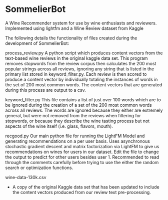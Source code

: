 # SommelierBot
A Wine Recommender system for use by wine enthusiasts and reviewers. Implemented using lightfm and a Wine Review dataset from Kaggle

The following details the functionality of files created during the development
of SommelierBot:

process_review.py
    A python script which produces content vectors from the text-based wine reviews in the original kaggle data set. This program removes stopwords from the review corpus then calculates the 200 most popular strings across all reviews, ignoring any string that is listed in the primary list stored in keyword_filter.py. Each review is then scored to produce a content vector by individually totaling the instances of words in the set of 200 most common words. The content vectors that are generated during this process are output to a csv.

keyword_filter.py
    This file contains a list of just over 100 words which are to be ignored during the creation of a set of the 200 most common words across all reviews. The words are ignored because they either are extremely general, but were not removed from the reviews when filtering for stopwords, or because they describe the wine tasting process but not aspects of the wine itself (i.e. glass, flavors, mouth).
    
recgood.py
    Our main python file for running the LightFM Model and generating recommendations on a per user basis. Uses asynchronous stochastic gradient descent and matrix factorization via LightFM to give us recommendations on wines for users in our dataset. Edit the file to change the output to predict for other users besides user 1. Recommended to read through the comments carefully before trying to use the either the random search or optimization functions. 

wine-data-130k.csv
 - A copy of the original Kaggle data set that has been updated to include the content vectors produced from our review text pre-processing.
